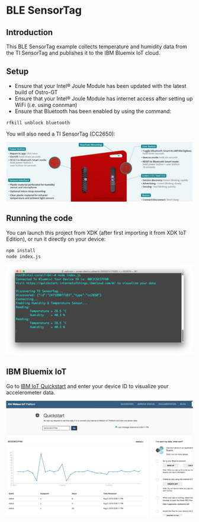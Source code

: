 # BLE SensorTag

## Introduction
This BLE SensorTag example collects temperature and humidity data from the TI SensorTag and publishes it to the IBM Bluemix IoT cloud.

## Setup
* Ensure that your Intel® Joule Module has been updated with the latest build of Ostro-GT
* Ensure that your Intel® Joule Module has internet access after setting up WiFi (i.e. using connman)
* Ensure that Bluetooth has been enabled by using the command:
```
rfkill unblock bluetooth
```

You will also need a TI SensorTag (CC2650):

![TI SensorTag](sensortag.jpg)

## Running the code
You can launch this project from XDK (after first importing it from XDK IoT Edition), or run it directly on your device:

```
npm install
node index.js
```
![console output](console.png)


## IBM Bluemix IoT
Go to [IBM IoT Quickstart](https://quickstart.internetofthings.ibmcloud.com/#/) and enter your device ID to visualize your accelerometer data.

![data visualizatin on IBM Bluemix IoT](bluemix.png)

